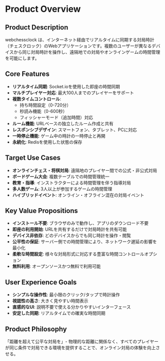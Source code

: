 # Product Overview

## Product Description
webchessclock は、インターネット経由でリアルタイムに同期する対局時計（チェスクロック）のWebアプリケーションです。複数のユーザーが異なるデバイスから同じ対局時計を操作し、遠隔地での対局やオンラインゲームの時間管理を可能にします。

## Core Features
- **リアルタイム同期**: Socket.ioを使用した即座の時間同期
- **マルチプレイヤー対応**: 最大100人までのプレイヤーをサポート
- **複数タイムコントロール**: 
  - 持ち時間設定（0-720分）
  - 秒読み機能（0-600秒）
  - フィッシャーモード（追加時間）対応
- **ルーム機能**: URLベースの独立したルーム作成と共有
- **レスポンシブデザイン**: スマートフォン、タブレット、PCに対応
- **一時停止機能**: ゲーム中の時計の一時停止と再開
- **永続化**: Redisを使用した状態の保存

## Target Use Cases
- **オンラインチェス・将棋対局**: 遠隔地のプレイヤー間での公式・非公式対局
- **ボードゲーム大会**: 複数テーブルでの時間管理統一
- **教育・指導**: インストラクターによる時間管理を伴う指導対局
- **多人数ゲーム**: 3人以上が参加するゲームの時間管理
- **ハイブリッドイベント**: オンライン・オフライン混在の対局イベント

## Key Value Propositions
- **インストール不要**: ブラウザのみで動作し、アプリのダウンロード不要
- **即座の利用開始**: URLを共有するだけで対局時計を共有可能
- **デバイス非依存**: どのデバイスからでも同じ時計を操作・閲覧
- **公平性の保証**: サーバー側での時間管理により、ネットワーク遅延の影響を最小化
- **柔軟な時間設定**: 様々な対局形式に対応する豊富な時間コントロールオプション
- **無料利用**: オープンソースかつ無料で利用可能

## User Experience Goals
- **シンプルな操作性**: 最小限のクリック/タップで時計操作
- **視認性の高さ**: 大きく見やすい時間表示
- **直感的なUI**: 説明不要で使える分かりやすいインターフェース
- **安定した同期**: リアルタイムでの確実な時間同期

## Product Philosophy
「距離を超えて公平な対局を」- 物理的な距離に関係なく、すべてのプレイヤーが同じ条件で対局できる環境を提供することで、オンライン対局の体験を向上させる。